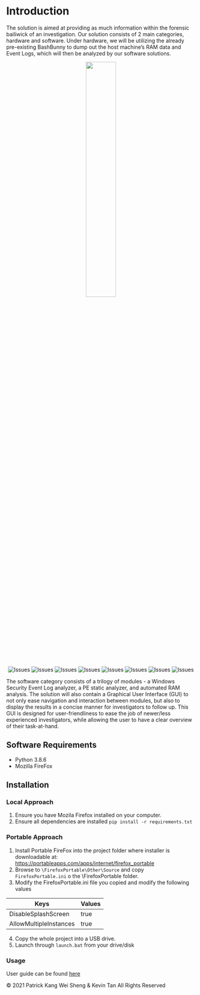 # Introduction
The solution is aimed at providing as much information within the forensic bailiwick of an investigation. Our solution consists of 2 main categories, hardware and software. Under hardware, we will be utilizing the already pre-existing BashBunny to dump out the host machine’s RAM data and Event Logs, which will then be analyzed by our software solutions. <br>
<p align="center"><img src="https://raw.githubusercontent.com/vangeance666/Enigma/master/images/enigma.png" width=40% height=40%></p> <br>

<p align="center">

<img alt="Issues" src="https://img.shields.io/badge/Windows-Supported-brightgreen?style=flat&logo=windows">
<img alt="Issues" src="https://img.shields.io/badge/Hardware-BashBunny-informational?style=flat&logo=bashbunny">
<img alt="Issues" src="https://img.shields.io/badge/Python-v3.8.6-informational?style=flat&logo=python">
<img alt="Issues" src="https://img.shields.io/badge/Volatility-2.6-informational?style=flat&logo=volatility">
<img alt="Issues" src="https://img.shields.io/badge/Selenium-informational?style=flat&logo=selenium">
<img alt="Issues" src="https://img.shields.io/badge/Tensorflow-informational?style=flat&logo=tensorflow">
<img alt="Issues" src="https://img.shields.io/badge/Powershell-informational?style=flat&logo=powershell">
<img alt="Issues" src="https://img.shields.io/badge/Firefox-informational?style=flat&logo=firefox">

</p>

The software category consists of a trilogy of modules - a Windows Security Event Log analyzer, a PE static analyzer, and automated RAM analysis. The solution will also contain a Graphical User Interface (GUI) to not only ease navigation and interaction between modules, but also to display the results in a concise manner for investigators to follow up. This GUI is designed for user-friendliness to ease the job of newer/less experienced investigators, while allowing the user to have a clear overview of their task-at-hand.<br>


## Software Requirements
* Python 3.8.6
* Mozilla FireFox


## Installation
### Local Approach
1. Ensure you have Mozila Firefox installed on your computer.
2. Ensure all dependencies are installed `pip install -r requirements.txt`

### Portable Approach
1. Install Portable FireFox into the project folder where installer is downloadable at: <br>
https://portableapps.com/apps/internet/firefox_portable
2. Browse to `\FirefoxPortable\Other\Source` and copy `FirefoxPortable.ini` o the \FirefoxPortable folder. 
3. Modify the FirefoxPortable.ini file you copied and modify the following values

| Keys | Values |
| - | - |
| DisableSplashScreen | true |
| AllowMultipleInstances | true |

4. Copy the whole project into a USB drive. 
5. Launch through `launch.bat` from your drive/disk

### Usage
User guide can be found [here](https://drive.google.com/file/d/1iqx-MvMHKhQXPNEukykN67jp3e6sqKKc/view?usp=sharing)

© 2021 Patrick Kang Wei Sheng & Kevin Tan All Rights Reserved
 <br>
